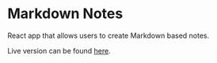 # Markdown Notes

React app that allows users to create Markdown based notes.

Live version can be found [here](https://confident-blackwell-dc65d5.netlify.com/).